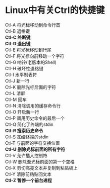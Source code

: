 # Linux中有关Ctrl的快捷键

Ctl-A   将光标移动到命令行首  
Ctl-B   退格键  
**Ctl-C     终断键**  
**Ctl-D     退出键**  
Ctl-E   将光标移动到行尾  
Ctl-F   将光标向前移动一个字符  
Ctl-G   响铃(老版本的Shell)  
Ctl-H   破坏性退格键  
Ctl-I   水平制表符  
Ctl-J   新一行  
Ctl-K   删除光标后面的字符  
Ctl-L   清屏  
Ctl-M   回车  
Ctl-N   清除调用的缓存命令行  
Ctl-O   开启新一行  
Ctl-P   调用历史命令的最后一个  
Ctl-Q   简化了终端的stdin  
**Ctl-R     搜索历史命令**  
Ctl-S   冻结终端的stdin  
Ctl-T   与前面的字符交换位置  
**Ctl-U     删除光标前面的所有字符**  
Ctl-V   允许插入控制符  
Ctl-W   删除至光标前面的第一个空格  
Ctl-X   剪切高亮文本并复制到粘贴板上  
Ctl-Y   清除前粘贴回文本  
**Ctl-Z     暂停一个前台进程**  